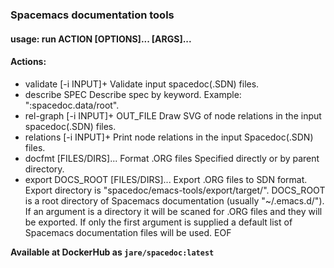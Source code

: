 ### Spacemacs documentation tools

#### usage: run ACTION [OPTIONS]... [ARGS]...

####  Actions:
 - validate  [-i INPUT]+                 Validate input spacedoc(.SDN) files.
 - describe  SPEC                        Describe spec by keyword. Example: ":spacedoc.data/root".
 - rel-graph [-i INPUT]+ OUT_FILE        Draw SVG of node relations in the input spacedoc(.SDN) files.
 - relations [-i INPUT]+                 Print node relations in the input Spacedoc(.SDN) files.
 - docfmt    [FILES/DIRS]...             Format .ORG files Specified directly or by parent directory.
  - export    DOCS_ROOT   [FILES/DIRS]... Export .ORG files to SDN format. Export directory is "spacedoc/emacs-tools/export/target/". DOCS_ROOT is a root directory of Spacemacs documentation (usually "~/.emacs.d/"). If an argument is a directory it will be scaned for .ORG files and they will be exported. If only the first argument is supplied a default list of Spacemacs documentation files will be used.
EOF

**Available at DockerHub as `jare/spacedoc:latest`**
